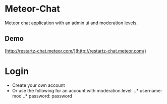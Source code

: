 Meteor-Chat
===========

Meteor chat application with an admin ui and moderation levels.

## Demo

[http://restartz-chat.meteor.com/](http://restartz-chat.meteor.com/)

# Login

* Create your own account 
* Or use the following for an account with moderation level:
..* username: mod
..* password: password
	